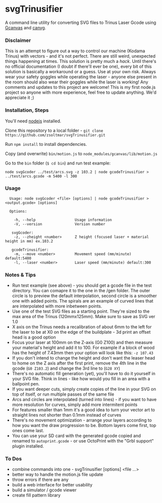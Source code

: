 svgTrinusifier
========
A command line utility for converting SVG files to Trinus Laser Gcode using [Gcanvas](https://github.com/em/gcanvas) and [canvg](https://code.google.com/p/canvg/).

### Disclaimer
This is an attempt to figure out a way to control our machine (Kodama Trinus) with vectors - and it's not perfect. There are still weird, unexpected things happening at times. This solution is pretty much a *hack*. Until there's no official documentation (I doubt if there'll ever be one), every bit of this solution is basically a workaround or a guess. Use at your own risk. Always wear your safety goggles while operating the laser - anyone else present in the room should also wear their goggles while the laser is working!
Any comments and updates to this project are welcome! This is my first node.js project so anyone with more experience, feel free to update anything. We'd appreciate it ;)

### Installation, Steps
You'll need [nodejs](http://nodejs.org) installed.

Clone this repository to a local folder - `git clone https://github.com/zsoltmar/svgTrinusifier.git`

Run `npm install` to install dependencies.

Copy (and overwrite) `bin/motion.js` to `node_modules/gcanvas/lib/motion.js`

Go to the `bin` folder (`$ cd bin`) and run test example:

`node svgGcoder ../test/arcs.svg -z 103.2 | node gcodeTrinusifier > ../test/arcs.gcode -m 5400 -l 300`


### Usage
```
  Usage: node svgGcoder <file> [options] | node gcodeTrinusifier > <output.gcode> [options]

  Options:

    -h, --help					Usage information
    -V, --version				Version number
   
   svgGcoder: 
    -z, --zheight <number>		Z height (focused laser + material height in mm) ex.103.2
   
   gcodeTrinusifier:
    -m, --move <number>			Movement speed (mm/minute) default:5400
    -l, --laser <number>		Laser speed (mm/minute) default:300

```

### Notes & Tips
- Run test example (see above) - you should get a gcode file in the test directory. You can comapre it to the one in the /gen folder. The outer circle is to preview the default interpolation, second circle is a smoother one with added points. The spirals are an example of curved lines that are interpolated with more inbetween points.
- Use one of the test SVG files as a starting point. They're sized to the max area of the Trinus (120mmx125mm). Make sure to save as SVG ver 1.0
- X axis on the Trinus needs a recalibration of about 6mm to the left for the laser to be at X0 on the edge of the buildplate - 3d print an offset head is a good option
- Focus your laser at 100mm on the Z-axis (G0 Z100) and then measure your material's height and add it to 100. For example if a block of wood has the height of 7.43mm then your option will look like this: `-z 107.43`
- If you don't intend to change the height and don't want the leaser head to home on the Z axis after the first print, remove the 4th line in the gcode (`G0 Z103.2`) and change the 3rd line to (`G28 XY`)
- There's no automatic fill generation (yet), you'll have to do it yourself in your SVG file. Think in lines - like how would you fill in an area with a ballpoint pen.
- If you want deeper cuts, simply create copies of the line in your SVG on top of itself, or run multiple passes of the same file
- Arcs and circles are interpolated (turned into lines) - if you want to have more resolution for curves, simply add more intermitent points
- For features smaller than 1mm it's a good idea to turn your vector art to straight lines not shorter than 0.1mm instead of curves
- There's no movement optimization - arrange your layers according to how you want the draw progression to be. Bottom layers come first, top ones come last.
- You can use your SD card with the generated gcode copied and renamed to `autoprint.gcode` - or use OctoPrint with the "Grbl support" plugin installed.

### To Dos
- combine commands into one - svgTrinusifier [options] <file ...>
- better way to handle the motion.js file update
- throw errors if there are any
- build a web interface for better usability
- build a simulator / gcode viewer
- create fill pattern library